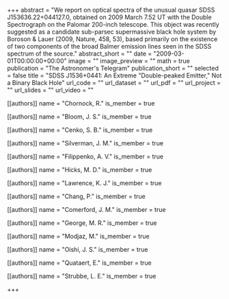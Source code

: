 +++
abstract = "We report on optical spectra of the unusual quasar SDSS J153636.22+044127.0, obtained on 2009 March 7.52 UT with the Double Spectrograph on the Palomar 200-inch telescope. This object was recently suggested as a candidate sub-parsec supermassive black hole system by Boroson &amp; Lauer (2009, Nature, 458, 53), based primarily on the existence of two components of the broad Balmer emission lines seen in the SDSS spectrum of the source."
abstract_short = ""
date = "2009-03-01T00:00:00+00:00"
image = ""
image_preview = ""
math = true
publication = "The Astronomer's Telegram"
publication_short = ""
selected = false
title = "SDSS J1536+0441: An Extreme \"Double-peaked Emitter,\" Not a Binary Black Hole"
url_code = ""
url_dataset = ""
url_pdf = ""
url_project = ""
url_slides = ""
url_video = ""



[[authors]]
    name = "Chornock, R."
    is_member = true


[[authors]]
    name = "Bloom, J. S."
    is_member = true


[[authors]]
    name = "Cenko, S. B."
    is_member = true


[[authors]]
    name = "Silverman, J. M."
    is_member = true


[[authors]]
    name = "Filippenko, A. V."
    is_member = true


[[authors]]
    name = "Hicks, M. D."
    is_member = true


[[authors]]
    name = "Lawrence, K. J."
    is_member = true


[[authors]]
    name = "Chang, P."
    is_member = true


[[authors]]
    name = "Comerford, J. M."
    is_member = true


[[authors]]
    name = "George, M. R."
    is_member = true


[[authors]]
    name = "Modjaz, M."
    is_member = true


[[authors]]
    name = "Oishi, J. S."
    is_member = true


[[authors]]
    name = "Quataert, E."
    is_member = true


[[authors]]
    name = "Strubbe, L. E."
    is_member = true

+++
 